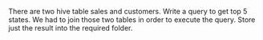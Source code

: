  
There are two hive table sales and customers.
Write a query to get top 5 states.
We had to join those two tables in order to execute the query. 
Store just the result into the required folder. 
 
